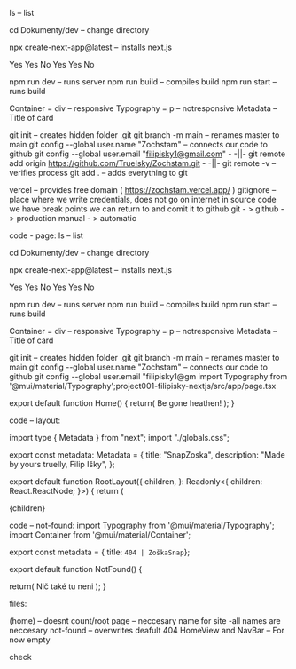 ls – list

cd Dokumenty/dev – change directory

npx create-next-app@latest – installs next.js

Yes
Yes
No
Yes
Yes
No

npm run dev – runs server
npm run build – compiles build
npm run start – runs build

Container = div – responsive 
Typography = p – notresponsive 
Metadata – Title of card

git init – creates hidden folder .git
git branch -m main – renames master to main
git config --global user.name "Zochstam" – connects our code to github
git config --global user.email "filipisky1@gmail.com" -			-||-
git remote add origin https://github.com/TrueIsky/Zochstam.git - 	-||-
git remote -v – verifies process
git add . – adds everything to git


vercel – provides free domain ( https://zochstam.vercel.app/ )
gitignore – place where we write credentials, does not go on internet
in source code we have break points we can return to and comit it to github
git - > github - > production
manual - > automatic


code - page:
ls – list

cd Dokumenty/dev – change directory

npx create-next-app@latest – installs next.js

Yes
Yes
No
Yes
Yes
No

npm run dev – runs server
npm run build – compiles build
npm run start – runs build

Container = div – responsive 
Typography = p – notresponsive 
Metadata – Title of card

git init – creates hidden folder .git
git branch -m main – renames master to main
git config --global user.name "Zochstam" – connects our code to github
git config --global user.email "filipisky1@gm
import Typography from '@mui/material/Typography';project001-filipisky-nextjs/src/app/page.tsx

export default function Home() {
  return(
    <Typography variant="h4" gutterBottom>
      Be gone heathen!
    </Typography>
  );
}

code – layout:

import type { Metadata } from "next";
import "./globals.css";

export const metadata: Metadata = {
title: "SnapZoska",
description: "Made by yours truelly, Filip Išky",
};

export default function RootLayout({
children,
}: Readonly<{
children: React.ReactNode;
}>) {
return (
<html lang="sk">
<body >
{children}
</body>
</html>


code – not-found:
import Typography from '@mui/material/Typography';
import Container from '@mui/material/Container';

export const metadata = { title: `404 | ZoškaSnap`};

export default function NotFound() {

return(
<Container>
<Typography> Nič také tu neni </Typography>
</Container>
);
}

files:

(home) – doesnt count/root
page – neccesary name for site
-all names are neccesary
not-found – overwrites deafult 404
HomeView and NavBar – For now empty

check
